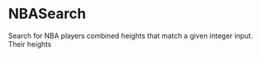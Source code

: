 # NBASearch
Search for NBA players combined heights that match a given integer input. Their heights
